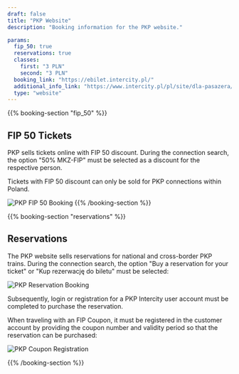 ```yaml
---
draft: false
title: "PKP Website"
description: "Booking information for the PKP website."

params:
  fip_50: true
  reservations: true
  classes:
    first: "3 PLN"
    second: "3 PLN"
  booking_link: "https://ebilet.intercity.pl/"
  additional_info_link: "https://www.intercity.pl/pl/site/dla-pasazera/kup-bilet/bilet/przejazdy-z-fip.html"
  type: "website"
---
```


{{% booking-section "fip_50" %}}

## FIP 50 Tickets

PKP sells tickets online with FIP 50 discount. During the connection search, the option "50% MKZ-FIP" must be selected as a discount for the respective person.

Tickets with FIP 50 discount can only be sold for PKP connections within Poland.

![PKP FIP 50 Booking](pkp_fip_50.webp)
{{% /booking-section %}}

{{% booking-section "reservations" %}}

## Reservations

The PKP website sells reservations for national and cross-border PKP trains. During the connection search, the option "Buy a reservation for your ticket" or "Kup rezerwację do biletu" must be selected:

![PKP Reservation Booking](pkp_reservation.webp)

Subsequently, login or registration for a PKP Intercity user account must be completed to purchase the reservation.

When traveling with an FIP Coupon, it must be registered in the customer account by providing the coupon number and validity period so that the reservation can be purchased:

![PKP Coupon Registration](pkp_reservation_ticket.webp)

{{% /booking-section %}}
